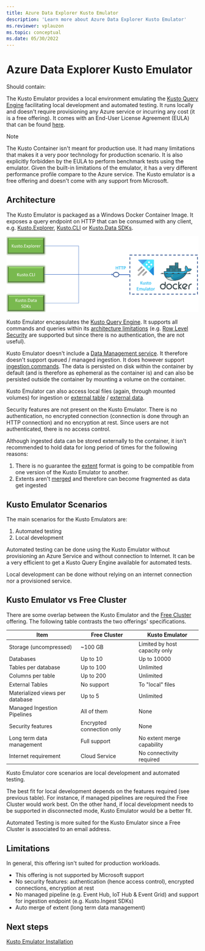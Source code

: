```yaml
---
title: Azure Data Explorer Kusto Emulator
description: 'Learn more about Azure Data Explorer Kusto Emulator'
ms.reviewer: vplauzon
ms.topic: conceptual
ms.date: 05/30/2022
---
```

# Azure Data Explorer Kusto Emulator

Should contain:

The Kusto Emulator provides a local environment emulating the [Kusto Query Engine](https://docs.microsoft.com/en-us/azure/data-explorer/engine-v3) facilitating local development and automated testing.  It runs locally and doesn't require provisioning any Azure service or incurring any cost (it is a free offering).  It comes with an End-User License Agreement (EULA) that can be found [here](todo).

> [!NOTE]
> The Kusto Container isn't meant for production use.  It had many limitations that makes it a very poor technology for production scenario.
> It is also explicitly forbidden by the EULA to perform benchmark tests using the emulator.  Given the built-in limitations of the emulator, it has a very different performance profile compare to the Azure service.
> The Kusto emulator is a free offering and doesn't come with any support from Microsoft.

## Architecture

The Kusto Emulator is packaged as a Windows Docker Container Image.  It exposes a query endpoint on HTTP that can be consumed with any client, e.g. [Kusto.Explorer](https://docs.microsoft.com/en-us/azure/data-explorer/kusto/tools/kusto-explorer-using), [Kusto.CLI](https://docs.microsoft.com/en-us/azure/data-explorer/kusto/tools/kusto-cli) or [Kusto.Data SDKs](https://docs.microsoft.com/en-us/azure/data-explorer/kusto/api/netfx/about-kusto-data).

![Kusto Emulator](media/kusto-emulator/kusto-emulator.png)

Kusto Emulator encapsulates the [Kusto Query Engine](https://docs.microsoft.com/en-us/azure/data-explorer/engine-v3).  It supports all commands and queries within its [architecture limitations](#limitations) (e.g. [Row Level Security](https://docs.microsoft.com/en-us/azure/data-explorer/kusto/management/rowlevelsecuritypolicy) are supported but since there is no authentication, the are not useful).

Kusto Emulator doesn't include a [Data Management service](https://docs.microsoft.com/en-us/azure/data-explorer/ingest-data-overview).  It therefore doesn't support queued / managed ingestion.  It does however support [ingestion commands](https://docs.microsoft.com/en-us/azure/data-explorer/kusto/management/data-ingestion/ingest-from-query).  The data is persisted on disk within the container by default (and is therefore as ephemeral as the container is) and can also be persisted outside the container by mounting a volume on the container.

Kusto Emulator can also access local files (again, through mounted volumes) for ingestion or [external table](https://docs.microsoft.com/en-us/azure/data-explorer/kusto/query/schema-entities/externaltables) / [external data](https://docs.microsoft.com/en-us/azure/data-explorer/kusto/query/externaldata-operator?pivots=azuredataexplorer).

Security features are not present on the Kusto Emulator.  There is no authentication, no encrypted connection (connection is done through an HTTP connection) and no encryption at rest.  Since users are not authenticated, there is no access control.

Although ingested data can be stored externally to the container, it isn't recommended to hold data for long period of times for the following reasons:

1. There is no guarantee the [extent](https://docs.microsoft.com/en-us/azure/data-explorer/kusto/management/extents-overview) format is going to be compatible from one version of the Kusto Emulator to another.
1. Extents aren't [merged](https://docs.microsoft.com/en-us/azure/data-explorer/kusto/management/mergepolicy) and therefore can become fragmented as data get ingested

## Kusto Emulator Scenarios

The main scenarios for the Kusto Emulators are:

1.  Automated testing
1. Local development

Automated testing can be done using the Kusto Emulator without provisioning an Azure Service and without connection to Internet.  It can be a very efficient to get a Kusto Query Engine available for automated tests.

Local development can be done without relying on an internet connection nor a provisioned service.

## Kusto Emulator vs Free Cluster

There are some overlap between the Kusto Emulator and the [Free Cluster](https://docs.microsoft.com/en-us/azure/data-explorer/start-for-free) offering.  The following table contrasts the two offerings' specifications.

| Item | Free Cluster | Kusto Emulator
|--|--|--
| Storage (uncompressed) | ~100 GB | Limited by host capacity only
| Databases | Up to 10 | Up to 10000
| Tables per database | Up to 100 | Unlimited
| Columns per table | Up to 200 | Unlimited
| External Tables | No support | To "local" files
| Materialized views per database | Up to 5 | Unlimited
| Managed Ingestion Pipelines | All of them | None
| Security features | Encrypted connection only | None
| Long term data management | Full support | No extent merge capability
| Internet requirement | Cloud Service | No connectivity required

Kusto Emulator core scenarios are local development and automated testing.

The best fit for local development depends on the features required (see previous table).  For instance, if managed pipelines are required the Free Cluster would work best.  On the other hand, if local development needs to be supported in disconnected mode, Kusto Emulator would be a better fit.

Automated Testing is more suited for the Kusto Emulator since a Free Cluster is associated to an email address.

## Limitations

In general, this offering isn't suited for production workloads.

* This offering is not supported by Microsoft support
* No security features:  authentication (hence access control), encrypted connections, encryption at rest
* No managed pipeline (e.g. Event Hub, IoT Hub & Event Grid) and support for ingestion endpoint (e.g. Kusto.Ingest SDKs)
* Auto merge of extent (long term data management)

## Next steps

[Kusto Emulator Installation](todo.md)
